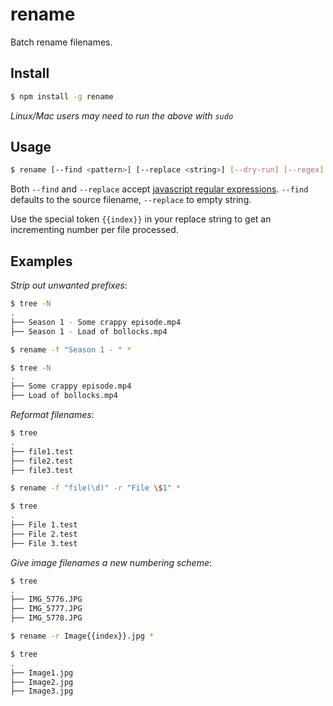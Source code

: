 rename
======
Batch rename filenames.

Install
-------
```sh
$ npm install -g rename
```
*Linux/Mac users may need to run the above with `sudo`*

Usage
-----
```sh
$ rename [--find <pattern>] [--replace <string>] [--dry-run] [--regex]  <files>
```

Both `--find` and `--replace` accept [javascript regular expressions](https://developer.mozilla.org/en-US/docs/Web/JavaScript/Guide/Regular_Expressions). `--find` defaults to the source filename, `--replace` to empty string. 

Use the special token `{{index}}` in your replace string to get an incrementing number per file processed. 

Examples
--------
_Strip out unwanted prefixes_:

```sh
$ tree -N
.
├── Season 1 - Some crappy episode.mp4
├── Season 1 - Load of bollocks.mp4

$ rename -f "Season 1 - " *

$ tree -N
.
├── Some crappy episode.mp4
├── Load of bollocks.mp4
```

_Reformat filenames_: 

```sh
$ tree
.
├── file1.test
├── file2.test
├── file3.test

$ rename -f "file(\d)" -r "File \$1" *

$ tree
.
├── File 1.test
├── File 2.test
├── File 3.test
```

_Give image filenames a new numbering scheme_:

```sh
$ tree
.
├── IMG_5776.JPG
├── IMG_5777.JPG
├── IMG_5778.JPG

$ rename -r Image{{index}}.jpg *

$ tree
.
├── Image1.jpg
├── Image2.jpg
├── Image3.jpg
```
